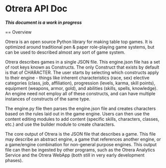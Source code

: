 Otrera API Doc
===============

***This document is a work in progress***

== Overview

Otrera is an open source Python library for making table top games. It is optimized around traditional pen & paper role-playing game systems, but can be used to described almost any sort of game system.

Otrera describes games in a single JSON file. This engine.json file has a set of root keys known as Constructs. The only Construct that exists by default is that of CHARACTER. The user starts by selecting which constructs apply to their engine - things like inherent characteristics (race, sex) elective categories (class, job, affiliation), progression (levels, karma, skill points), equipment (weapons, armor, gold), and abilities (skills, spells, knowledge). An engine need not employ all of these constructs, and can have multiple instances of constructs of the same type.

The engine.py file then parses the engine.json file and creates characters based on the rules laid out in the game engine. Users can then use the content editing modules to add content (specific skills, characters, classes, etc.) and use the builder module to create characters.

The core output of Otrera is the JSON file that describes a game. This file may describe an abstract engine, a game that references another engine, or a game/engine combination for non-general purpose engines. This output file can then be ingested by other programs, such as the Otrera Analytics Service and the Otrera WebApp (both still in very early development phases).
